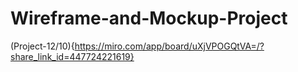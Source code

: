 # Wireframe-and-Mockup-Project

(Project-12/10){https://miro.com/app/board/uXjVPOGQtVA=/?share_link_id=447724221619}

